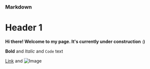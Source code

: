 ### Markdown

# Header 1
**Hi there! Welcome to my page. It's currently under construction :)**


**Bold** and _Italic_ and `Code` text

[Link](url) and ![Image](src)

